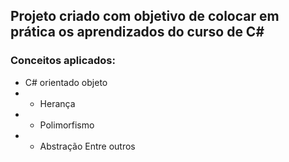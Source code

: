 ## Projeto criado com objetivo de colocar em prática os aprendizados do curso de C#

### Conceitos aplicados:
- C# orientado objeto
- - Herança
- - Polimorfismo
- - Abstração
Entre outros
